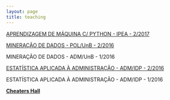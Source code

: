 ```yaml
---
layout: page
title: teaching
---
```


[APRENDIZAGEM DE MÁQUINA C/ PYTHON - IPEA - 2/2017](/teaching/ipea)

[MINERAÇÃO DE DADOS - POL/UnB - 2/2016](/teaching/mineracao)

MINERAÇÃO DE DADOS - ADM/UnB - 1/2016

[ESTATÍSTICA APLICADA À ADMINISTRAÇÃO - ADM/IDP - 2/2016](/teaching/estatistica)

ESTATÍSTICA APLICADA À ADMINISTRAÇÃO - ADM/IDP - 1/2016

**[Cheaters Hall](/teaching/cheaters_hall)**